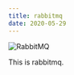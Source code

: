 ```yaml
---
title: rabbitmq
date: 2020-05-29
---
```


![RabbitMQ](https://img.shields.io/badge/Rabbitmq-FF6600?style=for-the-badge&logo=rabbitmq&logoColor=white)

This is rabbitmq.